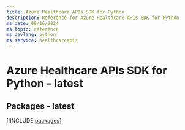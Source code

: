 ```yaml
---
title: Azure Healthcare APIs SDK for Python
description: Reference for Azure Healthcare APIs SDK for Python
ms.date: 09/16/2024
ms.topic: reference
ms.devlang: python
ms.service: healthcareapis
---
```

# Azure Healthcare APIs SDK for Python - latest
## Packages - latest
[!INCLUDE [packages](healthcare-apis-index.md)]